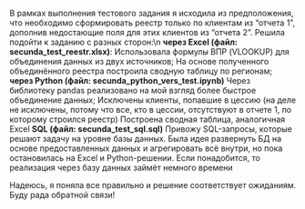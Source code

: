 В рамках выполнения тестового задания я исходила из предположения, что необходимо сформировать реестр только по клиентам из “отчета 1”, 
дополнив недостающие поля для этих клиентов из “отчета 2”. Решила подойти к заданию с разных сторон:\n
**через Excel (файл: secunda_test_reestr.xlsx)**:
  Использовала формулы ВПР (VLOOKUP) для объединения данных из двух источников;
	На основе полученного объединённого реестра построила сводную таблицу по регионам;
**через Python (файл: secunda_python_vers_test.ipynb)**
	Через библиотеку pandas реализовано на мой взгляд более быстрое объединение данных;
	Исключены клиенты, попавшие в цессию (на деле не исключены, потому что все, кто в цессии, отсутствуют в отчете 1, по которому строился реестр)
  Построена сводная таблица, аналогичная Excel
**SQL (файл: secunda_test_sql.sql)**
	Привожу SQL-запросы, которые решают задачу на уровне базы данных.
  Была идея развернуть БД на основе предоставленных данных и агрегировать всё внутри, но пока остановилась на Excel и Python-решении.
	Если понадобится, то реализация через базу данных займёт немного времени

 Надеюсь, я поняла все правильно и решение соответствует ожиданиям. Буду рада обратной связи!
